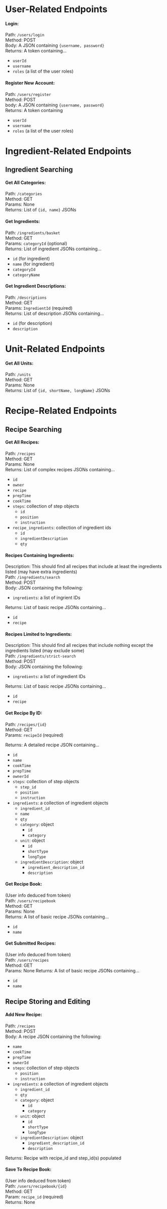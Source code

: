 
# User-Related Endpoints

#### Login:
Path: `/users/login`    
Method: POST  
Body: A JSON containing `{username, password}`  
Returns: A token containing...
- `userId`
- `username`
- `roles` (a list of the user roles)


#### Register New Account:
Path: `/users/register`     
Method: POST  
body: A JSON containing `{username, password}`  
Returns: A token containing
- `userId`
- `username`
- `roles` (a list of the user roles)

# Ingredient-Related Endpoints
  
## Ingredient Searching

#### Get All Categories:
Path: `/categories`   
Method: GET  
Params: None  
Returns: List of `{id, name}` JSONs

#### Get Ingredients:
Path: `/ingredients/basket`   
Method: GET  
Params: `categoryId` (optional)  
Returns: List of ingredient JSONs containing...
- `id` (for ingredient)
- `name` (for ingredient)
- `categoryId`
- `categoryName`

#### Get Ingredient Descriptions:
Path: `/descriptions`    
Method: GET  
Params: `IngredientId` (required)  
Returns: List of description JSONs containing...
- `id` (for description)
- `description`    

# Unit-Related Endpoints

#### Get All Units:
Path: `/units`    
Method: GET  
Params: None  
Returns: List of `{id, shortName, longName}` JSONs

# Recipe-Related Endpoints

## Recipe Searching

#### Get All Recipes:
Path: `/recipes`      
Method: GET  
Params: None  
Returns: List of complex recipes JSONs containing...
- `id`
- `owner`  
- `recipe`
- `prepTime`  
- `cookTime`  
- `steps`: collection of step objects
    - `id`
    - `position`  
    - `instruction`  
- `recipe_ingredients`: collection of ingredient ids
    - `id`  
    - `ingredientDescription`
    - `qty`  

#### Recipes Containing Ingredients:
Description: This should find all recipes that include at least the ingredients 
listed (may have extra ingredients)  
Path: `/ingredients/search`  
Method: POST  
Body: JSON containing the following:
- `ingredients`: a list of ingrient IDs  

Returns: List of basic recipe JSONs containing...
- `id`
- `recipe`

#### Recipes Limited to Ingredients:
Description: This should find all recipes that include nothing except the 
ingredients listed (may exclude some)  
Path: `/ingredients/strict-search`    
Method: POST  
Body: JSON containing the following:
- `ingredients`: a list of ingredient IDs  

Returns: List of basic recipe JSONs containing...
- `id`
- `recipe`

#### Get Recipe By ID:
Path: `/recipes/{id}`   
Method: GET  
Params: `recipeId` (required)

Returns: A detailed recipe JSON containing...
- `id`
- `name`
- `cookTime`
- `prepTime`
- `ownerId`   
- `steps`: collection of step objects
    - `step_id`
    - `position`
    - `instruction`  
- `ingredients`: a collection of ingredient objects
    - `ingredient_id`
    - `name`  
    - `qty`
    - `category`: object
        - `id`  
        - `category`  
    - `unit`: object
        - `id`  
        - `shortType`   
        - `longType`  
    - `ingredientDescription`: object
        - `ingredient_description_id`
        - `description`

#### Get Recipe Book:
(User info deduced from token)  
Path: `/users/recipebook`   
Method: GET  
Params: None  
Returns: A list of basic recipe JSONs containing...
- `id`
- `name`

#### Get Submitted Recipes:
(User info deduced from token)  
Path: `/users/recipes`   
Method: GET  
Params: None 
Returns: A list of basic recipe JSONs containing...
- `id`
- `name`


## Recipe Storing and Editing

#### Add New Recipe:
Path: `/recipes`   
Method: POST  
Body: A recipe JSON containing the following:
- `name`
- `cookTime`
- `prepTime`
- `ownerId`   
- `steps`: collection of step objects
    - `position`
    - `instruction`  
- `ingredients`: a collection of ingredient objects
    - `ingredient_id` 
    - `qty`
    - `category`: object
        - `id`  
        - `category`  
    - `unit`: object
        - `id`  
        - `shortType`   
        - `longType`  
    - `ingredientDescription`: object
        - `ingredient_description_id`
        - `description`

Returns: Recipe with recipe_id and step_id(s) populated

#### Save To Recipe Book:
(User info deduced from token)  
Path: `/users/recipebook/{id}`    
Method: GET  
Param: `recipe_id` (required)   
Returns: None
